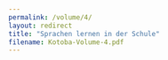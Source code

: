 ```yaml
---
permalink: /volume/4/
layout: redirect
title: "Sprachen lernen in der Schule"
filename: Kotoba-Volume-4.pdf
---
```

